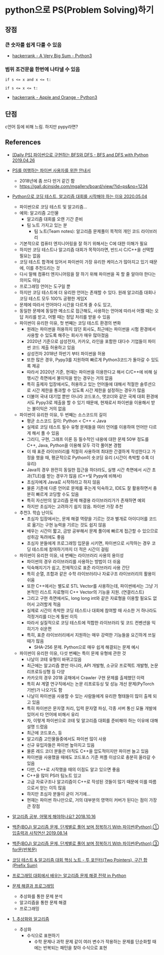 # python으로 PS(Problem Solving)하기


## 장점
### 큰 숫자를 쉽게 다룰 수 있음


* [hackerrank - A Very Big Sum - Python3](https://junho85.pe.kr/1524)


### 범위 조건문을 한번에 나타낼 수 있음
```
if s <= x and x <= t:
```

```
if s <= x <= t:
```

* [hackerrank - Apple and Orange - Python3](https://junho85.pe.kr/1531)


## 단점
c언어 등에 비해 느림.
하지만 pypy라면?


## References
* [[Daily PS] 파이썬으로 구현하는 BFS와 DFS - BFS and DFS with Python 2019.04.26](https://cyc1am3n.github.io/2019/04/26/bfs_dfs_with_python.html)
* [PS를 여행하는 파이썬 사용자를 위한 안내서](https://github.com/dodok8/PythonAlgorithmStudy/wiki)
  * 2018년에 좀 쓰다 만거 같긴 함
  * https://gall.dcinside.com/mgallery/board/view/?id=ps&no=1234
* [Python으로 코딩 테스트, 알고리즘 대회를 시작해야 하는 이유 2020.05.04](https://www.youtube.com/watch?v=oOKulxkc-DU)
  * 파이썬으로 코딩 테스트 및 알고리즘...
  * 예외: 알고리즘 고인물
    * 알고리즘 대회를 오랜 기간 준비
    * 팀 노트 가지고 있는 분
      * 팀 노트(Team notes): 알고리즘 문제풀이 목적의 개인 코드 라이브러리
  * 기본적으로 컴퓨터 엔지니어링을 잘 하기 위해서는 C에 대한 이해가 필요
  * 하지만 코딩 테스트나 알고리즘 대회가 목적이라면, 반드시 C/C++을 선택할 필요는 없음
  * 코딩 테스트 합격에 있어서 파이썬이 가장 유리한 케이스가 많아지고 있기 때문에, 이를 추천드리는 것
  * 다시 말해 컴퓨터 엔지니어링을 잘 하기 위해 파이썬을 꼭 할 줄 알아야 한다는 의미도 아님
  * 프로그래밍 언어는 도구일 뿐
  * 하지만 코딩 테스트에 더 유리한 언어는 존재할 수 있다. 원래 알고리즘 대회나 코딩 테스트 모두 100% 공평한 게임X
  * 문제에 따라서 언어마다 시간을 다르게 줄 수도 있고,
  * 동일한 문제에 동일한 메소드로 접근해도, 사용하는 언어에 따라서 어쩔 때는 오답 처리를 받고, 어쩔 때는 정답 처리를 받을 수 있음
  * 파이썬이 유리한 이유, 첫 번째는 코딩 테스트 환경의 변화
    * 원래는 파이썬을 허용하지 않던 회사도, 최근에는 파이썬을 시험 환경에서 사용할 수 있도록 해주는 회사가 매우 많아졌음
    * 2020년 기준으로 삼성전자, 카카오, 라인을 포함한 대다수 기업들이 파이썬 코드 제출 허용하고 있음
    * 삼성전자 2018년 하반기 부터 파이썬을 허용
    * 또한 많은 경우, Pypy3를 지원하여 빠르게 Python3코드가 돌아갈 수 있도록 제공
    * 따라서 2020년 기준, 현재는 파이썬을 이용한다고 해서 C/C++에 비해 실행시간 측면에서 불이익을 받는 경우는 거의 없음
    * 특히 출제자 입장에서도, 허용하고 있는 언어들에 대해서 적절한 솔루션으로 시간 제한을 통과할 수 있도록 시간 제한을 설정하는 경우가 많음
    * 더불어 국내 대기업 뿐만 아니라 코드포스, 앳코더와 같은 국제 대회 환경에서도 Pypy3로 제출을 할 수 있기 때문에, 현재로서 파이썬을 이용해서 받는 불이익은 거의 없음
  * 파이썬이 유리한 이유, 두 번째는 소스코드의 길이
    * 평균 소스코드 길이: Python < C++ < Java
    * 실제로 코딩 테스트 필수 유형 문제들을 여러 언어를 이용하여 언어만 다르게 해서 풀 수 있음
    * 그리디, 구현, 그래프 이론 등 필수적인 내용에 대한 문제 50부 정도를 C++, Java, Python을 이용해 모두 각각 풀어본 경험
    * 이 때 표준 라이브러리를 적절히 사용하여 최대한 간결하게 작성한다고 가정을 했을 때, 평균적으로 Python이 숏코딩 유리 (시간이 촉박할 수록 더 유리)
    * Java의 경우 완전히 동일한 접근을 하더라도, 실행 시간 측면에서 시간 초과(TLE)를 받는 경우가 많음 (C++및 Pypy에 비해서)
    * 초심자에게 Java로 시작하라고 하지 않음
    * 물론 기존에 다른 언어로 문제를 푸는게 익숙하고, IDE도 잘 활용하면서 충분히 빠르게 코딩할 수도 있음
    * 특히 자신만의 알고리즘 문제 해결용 라이브러리가가 존재하면 예외
    * 하지만 초심자는 고려하기 쉽지 않음. 파이썬 가장 추천
  * 추천3. 학습 난이도
    * 초심자 입장에서는, 문제 해결 역량을 기르는 것과 별개로 아이디어를 코드로 옮기는 구현 능력을 기르는 것도 쉽지 않음
    * 배우는 시간이 짧고, 금방 공부해서 문제 풀이에 빠르게 접근할 수 있으므로 성취감 독려에도 좋음
    * 초심자 분들에게 프로그래밍 입문을 시키면, 파이썬으로 시작하는 경우 코딩 테스트에 참여하기까지 더 적은 시간이 걸림
  * 파이썬이 유리한 이유, 네 번째는 라이브러리 사용의 용이성
    * 파이썬의 경우 라이브러리를 사용하는 방법이 더 쉬움
    * 익숙해지기가 쉽고, 전체적으로 표준 라이브러리 사용 간단
    * 특히 순열, 조합과 같은 수학 라이브러리나 자료구조 라이브러리의 활용이 쉬움
    * 또한 C++에서는 별도로 STL Vector를 사용하는데, 파이썬에서는 그냥 기본적인 리스트 자료형이 C++ Vector의 기능을 지원. (연결리스트)
    * 그리고 구현 측면에서도, long long int와 같은 자료형을 이용할 필요도 없어서 고려할게 적음
    * 실제로 시간이 촉박한 코딩 테스트나 대회에 참여할 때 사소한 거 하나라도 걱정거리를 더는게 훨씬 이득
    * 따라서 실질적으로 코딩 테스트에 적합한 라이브러리 및 코드 컨벤션을 익히기가 쉬운편
    * 특히, 표준 라이브러리에서 지원하는 매우 강력한 기능들을 요긴하게 쓰일때가 많음
      * SHA-256 문제. Python으로 매우 쉽게 해결되는 문제 예시
  * 파이썬이 유리한 이유, 다섯 번째는 특이 문제 유형에 관한 것
    * 나날이 코테 유형이 바뀌고있음
    * 최근에는 알고리즘 뿐만 아니라, API 개발형, 소규모 프로젝트 개발형, 논문 리프로듀싱형 등 다양
    * 카카오의 경우 2018 공채에서 Crawler 구현 문제를 출제했던 이력
    * 특히 AI 계열 연구직에서는 논문 리프로듀싱 및 성능 개선 문제(PyTorch 기반)가 나오기도 함
    * 나날이 파이썬을 사용할 수 있는 사람들에게 유리한 형태들이 많이 출제 되고 있음
    * 특히 파이썬은 문자열 처리, 입력 문자열 파싱, 각종 서버 통신 모듈 개발에 있어서 타 언어에 비해서 유리
    * 자, 이렇게 파이썬으로 코테 및 알고리즘 대회를 준비해야 하는 이유에 대해 설명 드렸음
    * 최근에 코드포스, 등
    * 알고리즘 고인물들중에서도 파이썬 많이 사용
    * 신규 유입자들은 파이썬 높아지고 있음
    * 물론 레드 코더 분들은 아직도 C++을 압도적이지만 파이썬 늘고 있음
    * 파이썬을 사용했을 때에도 코드포스 기준 퍼플 이상으로 충분히 올라갈 수 있음
    * 다만, C++로 시작했을 때의 이점도 알고 있으면 좋음
    * C++을 많이 PS러 팀노트 있고
    * 고급 자료구조나 알고리즘이 C++로 작성된 것들이 많기 때문에 이를 따름으로서 얻는 이득 많음
    * 하지만 초심자 분들이 굳이 거기에...
    * 현재는 파이썬 하나만으로, 거의 대부분의 영역이 커버가 된다는 점이 가장 큰 장점
  
* [알고리즘 공부, 어떻게 해야하나요? 2018.10.16](https://baactree.tistory.com/52)
* [백준(BOJ) 알고리즘 문제, 단계별로 풀어 보며 정복하기 With 파이썬(Python) ① 입출력과 사칙연산 2019.08.14](https://www.youtube.com/watch?v=Pk0ToXBLlE4)
* [백준(BOJ) 알고리즘 문제, 단계별로 풀어 보며 정복하기 With 파이썬(Python) ③ for문(반복문)](https://www.youtube.com/watch?v=-XFXW_qoEMA)
* [코딩 테스트 & 알고리즘 대회 핵심 노트 - 투 포인터(Two Pointers), 구간 합(Prefix Sum)](https://www.youtube.com/watch?v=rI8NRQsAS_s)
* [프로그래밍 대회에서 배우는 알고리즘 문제 해결 전략 in Python](https://github.com/riceluxs1t/py-jmb)
* [문제 해결과 프로그래밍](http://www.nybook.net/t_data/infor/teacher/teacherbook_infor3.pdf)
  * 추상화를 통한 문제 분석
  * 알고리즘을 통한 문제 해결
  * 프로그래밍
* [1. 추상화와 알고리즘](http://www.hanbit.co.kr/textbook/download/ppt_sample.pdf)
  * 추상화
    * 수식으로 표현하기
      * 수학 문제나 과학 문제 같이 여러 변수가 작용하는 문제를 단순화할 때에는 반복되는 패턴을 찾아 수식으로 표현
